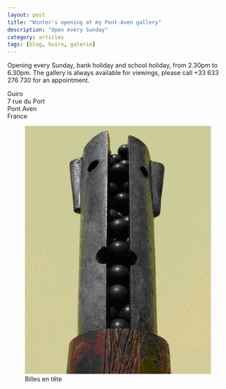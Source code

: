 ```yaml
---
layout: post
title: "Winter's opening at my Pont-Aven gallery"
description: "Open every Sunday"
category: articles
tags: [blog, Guiro, galerie]
---
```

Opening every Sunday, bank holiday and school holiday, from 2.30pm to 6.30pm. 
The gallery is always available for viewings, please call +33 633 276 730 for an appointment.

Guiro  
7 rue du Port  
Pont Aven  
France

<figure>
	<img src="/images/billes_en_tete0.jpg">
	<figcaption>Billes en tête</figcaption>
</figure>

